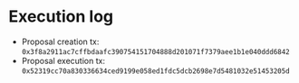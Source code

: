 # Execution log

- Proposal creation tx: `0x3f8a2911ac7cffbdaafc390754151704888d201071f7379aee1b1e040ddd6842`
- Proposal execution tx: `0x52319cc70a830336634ced9199e058ed1fdc5dcb2698e7d5481032e51453205d`
